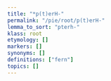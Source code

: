 ```yaml
---
title: "*p(t)erH-"
permalink: "/pie/root/p(t)erH-"
lemma_to_sort: "pterh-"
klass: root
etymology: []
markers: []
synonyms: []
definitions: ["fern"]
topics: []
---
```

